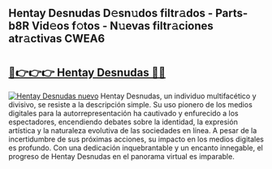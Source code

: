 ## Hentay Desnudas D𝚎sn𝚞dos filtr𝚊dos - Parts-b8R Vid𝚎os f𝚘tos - N𝚞evas filtr𝚊ciones atr𝚊ctivas CWEA6

# <h2><a href="http://mbcxji.tromn.icu/?c=Hentay+Desnudas">🔗👉👉👉 Hentay Desnudas 🔗🔗</a></h2>

[![Hentay Desnudas nuevo](https://i.imgur.com/pEAQMta.gif)](http://mbcxji.tromn.icu/?c=Hentay+Desnudas)
Hentay Desnudas, un individuo multifacético y divisivo, se resiste a la descripción simple. Su uso pionero de los medios digitales para la autorrepresentación ha cautivado y enfurecido a los espectadores, encendiendo debates sobre la identidad, la expresión artística y la naturaleza evolutiva de las sociedades en línea. A pesar de la incertidumbre de sus próximas acciones, su impacto en los medios digitales es profundo. Con una dedicación inquebrantable y un encanto innegable, el progreso de Hentay Desnudas en el panorama virtual es imparable.
